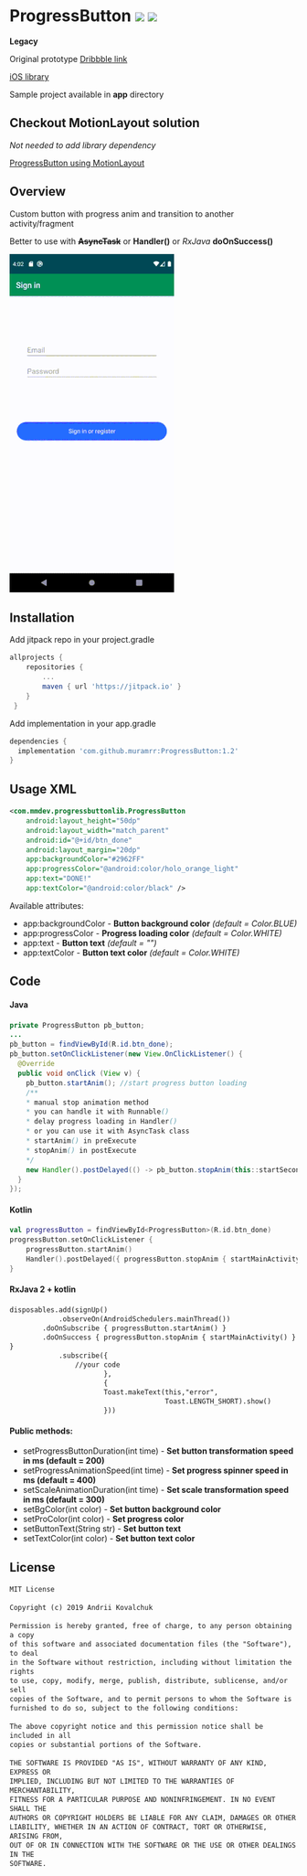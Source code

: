 # ProgressButton  [![](https://jitpack.io/v/muramrr/ProgressButton.svg)](https://jitpack.io/#muramrr/ProgressButton) [![](https://img.shields.io/github/license/muramrr/ProgressButton.svg)](https://github.com/muramrr/ProgressButton/blob/master/LICENSE)

**Legacy**

Original prototype [Dribbble link](https://dribbble.com/shots/1945593-Login-Home-Screen)

[iOS library](https://github.com/entotsu/TKSubmitTransition)

Sample project available in **app** directory

## Checkout MotionLayout solution

*Not needed to add library dependency*

[ProgressButton using MotionLayout](https://github.com/muramrr/ProgressButton_MotionLayout)



## Overview

Custom button with progress anim and transition to another activity/fragment

Better to use with <s>**AsyncTask**</s> or **Handler()** or *RxJava* **doOnSuccess()**

![](https://github.com/muramrr/ProgressButton/blob/master/test.gif)
## Installation

Add jitpack repo in your project.gradle
```gradle
allprojects {
	repositories {
		...
		maven { url 'https://jitpack.io' }
	}
 }
 ```

Add implementation in your app.gradle
```gradle
dependencies {
  implementation 'com.github.muramrr:ProgressButton:1.2'
}
```
## Usage XML

```xml
<com.mmdev.progressbuttonlib.ProgressButton
    android:layout_height="50dp"
    android:layout_width="match_parent"
    android:id="@+id/btn_done"
    android:layout_margin="20dp"
    app:backgroundColor="#2962FF"
    app:progressColor="@android:color/holo_orange_light"
    app:text="DONE!"
    app:textColor="@android:color/black" />

```
Available attributes:
* app:backgroundColor - **Button background color** *(default = Color.BLUE)*
* app:progressColor - **Progress loading color** *(default = Color.WHITE)*
* app:text - **Button text** *(default = "")*
* app:textColor - **Button text color** *(default = Color.WHITE)*
## Code

#### Java
```java
private ProgressButton pb_button;
...
pb_button = findViewById(R.id.btn_done);
pb_button.setOnClickListener(new View.OnClickListener() {
  @Override
  public void onClick (View v) {
    pb_button.startAnim(); //start progress button loading
    /**
    * manual stop animation method
    * you can handle it with Runnable()
    * delay progress loading in Handler()
    * or you can use it with AsyncTask class
    * startAnim() in preExecute
    * stopAnim() in postExecute
    */
    new Handler().postDelayed(() -> pb_button.stopAnim(this::startSecondActivity), 760);
  }
});
```
#### Kotlin
```kotlin
val progressButton = findViewById<ProgressButton>(R.id.btn_done)
progressButton.setOnClickListener {
	progressButton.startAnim()
	Handler().postDelayed({ progressButton.stopAnim { startMainActivity() }}, 2000)
}
```

#### RxJava 2 + kotlin
```rx
disposables.add(signUp()
            .observeOn(AndroidSchedulers.mainThread())
	    .doOnSubscribe { progressButton.startAnim() }
	    .doOnSuccess { progressButton.stopAnim { startMainActivity() } }
            .subscribe({
	    		//your code
                       },
                       {
                       Toast.makeText(this,"error",
                                      Toast.LENGTH_SHORT).show()
                       }))
```


#### Public methods:
* setProgressButtonDuration(int time) - **Set button transformation speed in ms (default = 200)**
* setProgressAnimationSpeed(int time) - **Set progress spinner speed in ms (default = 400)**
* setScaleAnimationDuration(int time) - **Set scale transformation speed in ms (default = 300)**
* setBgColor(int color) - **Set button background color**
* setProColor(int color) - **Set progress color**
* setButtonText(String str) - **Set button text**
* setTextColor(int color) - **Set button text color**

## License
```license
MIT License

Copyright (c) 2019 Andrii Kovalchuk

Permission is hereby granted, free of charge, to any person obtaining a copy
of this software and associated documentation files (the "Software"), to deal
in the Software without restriction, including without limitation the rights
to use, copy, modify, merge, publish, distribute, sublicense, and/or sell
copies of the Software, and to permit persons to whom the Software is
furnished to do so, subject to the following conditions:

The above copyright notice and this permission notice shall be included in all
copies or substantial portions of the Software.

THE SOFTWARE IS PROVIDED "AS IS", WITHOUT WARRANTY OF ANY KIND, EXPRESS OR
IMPLIED, INCLUDING BUT NOT LIMITED TO THE WARRANTIES OF MERCHANTABILITY,
FITNESS FOR A PARTICULAR PURPOSE AND NONINFRINGEMENT. IN NO EVENT SHALL THE
AUTHORS OR COPYRIGHT HOLDERS BE LIABLE FOR ANY CLAIM, DAMAGES OR OTHER
LIABILITY, WHETHER IN AN ACTION OF CONTRACT, TORT OR OTHERWISE, ARISING FROM,
OUT OF OR IN CONNECTION WITH THE SOFTWARE OR THE USE OR OTHER DEALINGS IN THE
SOFTWARE.
```
